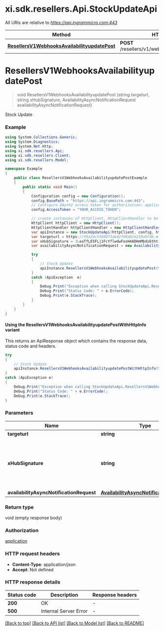 # xi.sdk.resellers.Api.StockUpdateApi

All URIs are relative to *https://api.ingrammicro.com:443*

| Method | HTTP request | Description |
|--------|--------------|-------------|
| [**ResellersV1WebhooksAvailabilityupdatePost**](StockUpdateApi.md#resellersv1webhooksavailabilityupdatepost) | **POST** /resellers/v1/webhooks/availabilityupdate | Stock Update |

<a id="resellersv1webhooksavailabilityupdatepost"></a>
# **ResellersV1WebhooksAvailabilityupdatePost**
> void ResellersV1WebhooksAvailabilityupdatePost (string targeturl, string xHubSignature, AvailabilityAsyncNotificationRequest availabilityAsyncNotificationRequest)

Stock Update

### Example
```csharp
using System.Collections.Generic;
using System.Diagnostics;
using System.Net.Http;
using xi.sdk.resellers.Api;
using xi.sdk.resellers.Client;
using xi.sdk.resellers.Model;

namespace Example
{
    public class ResellersV1WebhooksAvailabilityupdatePostExample
    {
        public static void Main()
        {
            Configuration config = new Configuration();
            config.BasePath = "https://api.ingrammicro.com:443";
            // Configure OAuth2 access token for authorization: application
            config.AccessToken = "YOUR_ACCESS_TOKEN";

            // create instances of HttpClient, HttpClientHandler to be reused later with different Api classes
            HttpClient httpClient = new HttpClient();
            HttpClientHandler httpClientHandler = new HttpClientHandler();
            var apiInstance = new StockUpdateApi(httpClient, config, httpClientHandler);
            var targeturl = https://59a2dc5368073ab42fd9a92e210a9fdb.m.pipedream.net/;  // string | The webhook url where the request needs to sent.
            var xHubSignature = 3LeaTfLE5FLj1FcYflwdwFosH4ADHmMbds6thtirGC3e9lEkF9/1pt4T2fQQGlxf40EznDBER0b60M75K6ZW0A==;  // string | Ingram Micro creates a signature token by use of a secret key + Event ID. The algorithm to generate the secret ley is given at link https://developer.ingrammicro.com/reseller/article/how-use-webhook-secret-key. Use the event Id in the below sample along with your secret key to generate the key. Alternatively, to send try this out, use a random text to see how it works.
            var availabilityAsyncNotificationRequest = new AvailabilityAsyncNotificationRequest(); // AvailabilityAsyncNotificationRequest | 

            try
            {
                // Stock Update
                apiInstance.ResellersV1WebhooksAvailabilityupdatePost(targeturl, xHubSignature, availabilityAsyncNotificationRequest);
            }
            catch (ApiException  e)
            {
                Debug.Print("Exception when calling StockUpdateApi.ResellersV1WebhooksAvailabilityupdatePost: " + e.Message);
                Debug.Print("Status Code: " + e.ErrorCode);
                Debug.Print(e.StackTrace);
            }
        }
    }
}
```

#### Using the ResellersV1WebhooksAvailabilityupdatePostWithHttpInfo variant
This returns an ApiResponse object which contains the response data, status code and headers.

```csharp
try
{
    // Stock Update
    apiInstance.ResellersV1WebhooksAvailabilityupdatePostWithHttpInfo(targeturl, xHubSignature, availabilityAsyncNotificationRequest);
}
catch (ApiException e)
{
    Debug.Print("Exception when calling StockUpdateApi.ResellersV1WebhooksAvailabilityupdatePostWithHttpInfo: " + e.Message);
    Debug.Print("Status Code: " + e.ErrorCode);
    Debug.Print(e.StackTrace);
}
```

### Parameters

| Name | Type | Description | Notes |
|------|------|-------------|-------|
| **targeturl** | **string** | The webhook url where the request needs to sent. |  |
| **xHubSignature** | **string** | Ingram Micro creates a signature token by use of a secret key + Event ID. The algorithm to generate the secret ley is given at link https://developer.ingrammicro.com/reseller/article/how-use-webhook-secret-key. Use the event Id in the below sample along with your secret key to generate the key. Alternatively, to send try this out, use a random text to see how it works. |  |
| **availabilityAsyncNotificationRequest** | [**AvailabilityAsyncNotificationRequest**](AvailabilityAsyncNotificationRequest.md) |  |  |

### Return type

void (empty response body)

### Authorization

[application](../README.md#application)

### HTTP request headers

 - **Content-Type**: application/json
 - **Accept**: Not defined


### HTTP response details
| Status code | Description | Response headers |
|-------------|-------------|------------------|
| **200** | OK |  -  |
| **500** | Internal Server Error |  -  |

[[Back to top]](#) [[Back to API list]](../README.md#documentation-for-api-endpoints) [[Back to Model list]](../README.md#documentation-for-models) [[Back to README]](../README.md)


